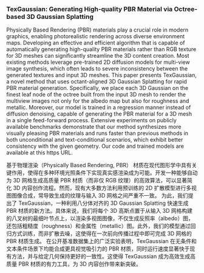 ### TexGaussian: Generating High-quality PBR Material via Octree-based 3D Gaussian Splatting

Physically Based Rendering (PBR) materials play a crucial role in modern graphics, enabling photorealistic rendering across diverse environment maps. Developing an effective and efficient algorithm that is capable of automatically generating high-quality PBR materials rather than RGB texture for 3D meshes can significantly streamline the 3D content creation. Most existing methods leverage pre-trained 2D diffusion models for multi-view image synthesis, which often leads to severe inconsistency between the generated textures and input 3D meshes. This paper presents TexGaussian, a novel method that uses octant-aligned 3D Gaussian Splatting for rapid PBR material generation. Specifically, we place each 3D Gaussian on the finest leaf node of the octree built from the input 3D mesh to render the multiview images not only for the albedo map but also for roughness and metallic. Moreover, our model is trained in a regression manner instead of diffusion denoising, capable of generating the PBR material for a 3D mesh in a single feed-forward process. Extensive experiments on publicly available benchmarks demonstrate that our method synthesizes more visually pleasing PBR materials and runs faster than previous methods in both unconditional and text-conditional scenarios, which exhibit better consistency with the given geometry. Our code and trained models are available at this https URL.

基于物理渲染（Physically Based Rendering, PBR） 材质在现代图形学中具有关键作用，使得在多种环境光照条件下实现真实感渲染成为可能。开发一种能够自动为 3D 网格生成高质量 PBR 材质（而非仅 RGB 纹理）的高效算法，可以显著简化 3D 内容创作流程。然而，现有大多数方法利用预训练的 2D 扩散模型进行多视图图像合成，常导致生成的纹理与输入 3D 网格之间严重不一致。
为此，我们提出了 TexGaussian，一种利用八分体对齐的 3D Gaussian Splatting 快速生成 PBR 材质的新方法。具体来说，我们将每个 3D 高斯点置于从输入 3D 网格构建的八叉树的最细叶节点上，以渲染多视图图像，不仅生成反照率（albedo）图，还包括粗糙度（roughness）和金属性（metallic）图。此外，我们的模型通过回归方式训练，而非扩散去噪，这使得在一次前向传播过程中即可完成 3D 网格的 PBR 材质生成。
在公开基准数据集上的广泛实验表明，TexGaussian 在无条件和文本条件场景下均能合成更具视觉吸引力的 PBR 材质，同时运行速度显著快于现有方法，并与给定几何保持更好的一致性。这使得 TexGaussian 成为高效生成高质量 PBR 材质的有力工具，为 3D 内容创作带来新突破。
